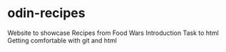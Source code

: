 # odin-recipes  
Website to showcase Recipes from Food Wars
Introduction Task to html
Getting comfortable with git and html
